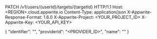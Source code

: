 PATCH /v1/users/{userId}/targets/{targetId} HTTP/1.1
Host: &lt;REGION&gt;.cloud.appwrite.io
Content-Type: application/json
X-Appwrite-Response-Format: 1.6.0
X-Appwrite-Project: <YOUR_PROJECT_ID>
X-Appwrite-Key: <YOUR_API_KEY>

{
  "identifier": "<IDENTIFIER>",
  "providerId": "<PROVIDER_ID>",
  "name": "<NAME>"
}
